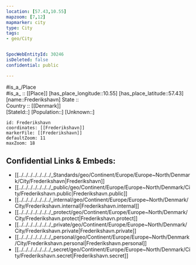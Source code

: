 ```yaml
---
location: [57.43,10.55] 
mapzoom: [7,12] 
mapmarker: city 
type: City
tags:
- geo/City


SpocWebEntityId: 30246
isDeleted: false
confidential: public

---
```

#is_a_/Place  
#is_a_ :: [[Place]] 
[has_place_longitude::10.55] 
[has_place_latitude::57.43] 
[name::Frederikshavn] 
State ::  
Country :: [[Denmark]]  
[StateId::] 
[Population::] 
[Unknown::] 


```leaflet
id: Frederikshavn
coordinates: [[Frederikshavn]] 
markerFile: [[Frederikshavn]] 
defaultZoom: 11 
maxZoom: 18
```


## Confidential Links & Embeds: 
- [[../../../../../../../_Standards/geo/Continent/Europe/Europe~North/Denmark/City/Frederikshavn|Frederikshavn]] 
- [[../../../../../../../_public/geo/Continent/Europe/Europe~North/Denmark/City/Frederikshavn.public|Frederikshavn.public]] 
- [[../../../../../../../_internal/geo/Continent/Europe/Europe~North/Denmark/City/Frederikshavn.internal|Frederikshavn.internal]] 
- [[../../../../../../../_protect/geo/Continent/Europe/Europe~North/Denmark/City/Frederikshavn.protect|Frederikshavn.protect]] 
- [[../../../../../../../_private/geo/Continent/Europe/Europe~North/Denmark/City/Frederikshavn.private|Frederikshavn.private]] 
- [[../../../../../../../_personal/geo/Continent/Europe/Europe~North/Denmark/City/Frederikshavn.personal|Frederikshavn.personal]] 
- [[../../../../../../../_secret/geo/Continent/Europe/Europe~North/Denmark/City/Frederikshavn.secret|Frederikshavn.secret]] 
